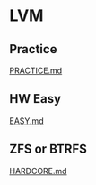 # LVM

## Practice

[PRACTICE.md](./PRACTICE.md)

## HW Easy

[EASY.md](./EASY.md)

## ZFS or BTRFS

[HARDCORE.md](./HARDCORE.md)
